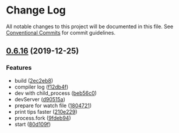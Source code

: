 # Change Log

All notable changes to this project will be documented in this file.
See [Conventional Commits](https://conventionalcommits.org) for commit guidelines.

## [0.6.16](https://github.com/ez-fe/ez/compare/v0.6.15...v0.6.16) (2019-12-25)


### Features

* build ([2ec2eb8](https://github.com/ez-fe/ez/commit/2ec2eb8f5124e825c5d3c5e1bbcb3177d37c518a))
* compiler log ([f12db4f](https://github.com/ez-fe/ez/commit/f12db4fe4dcb8d2b8346c8d544c21a1b122111a5))
* dev with child_process ([beb56c0](https://github.com/ez-fe/ez/commit/beb56c08c658bfd6d12515684b7ef522c0d0913e))
* devServer ([d90515a](https://github.com/ez-fe/ez/commit/d90515aedfbda352e4316d5c57f7d6d612329b01))
* prepare for watch file ([1804721](https://github.com/ez-fe/ez/commit/1804721ba97aa06e4ff244b89cbc753f193e4319))
* print tips faster ([210e229](https://github.com/ez-fe/ez/commit/210e229e31f03f9de8059951f707025a88902445))
* process.fork ([9fdeb94](https://github.com/ez-fe/ez/commit/9fdeb9413a9852b6fa480e8c27d602e57eb75005))
* start ([80d109f](https://github.com/ez-fe/ez/commit/80d109f7595a40f5597d88e81d0fd9718c9e98ff))
